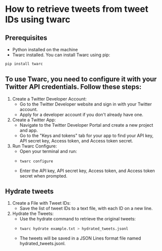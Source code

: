 # How to retrieve tweets from tweet IDs using twarc

## Prerequisites

- Python installed on the machine
- Twarc installed. You can install Twarc using pip:

```sh
pip install twarc
```

## To use Twarc, you need to configure it with your Twitter API credentials. Follow these steps:
1. Create a Twitter Developer Account:
   * Go to the Twitter Developer website and sign in with your Twitter account.
   * Apply for a developer account if you don't already have one.
2. Create a Twitter App:
   * Navigate to the Twitter Developer Portal and create a new project and app.
   * Go to the "Keys and tokens" tab for your app to find your API key, API secret key, Access token, and Access token secret.
3. Run Twarc Configure:
   * Open your terminal and run:
   *   ```sh
       twarc configure
       ```
   * Enter the API key, API secret key, Access token, and Access token secret when prompted.

## Hydrate tweets
1. Create a File with Tweet IDs:
   * Save the list of tweet IDs to a text file, with each ID on a new line.
2. Hydrate the Tweets:
   * Use the hydrate command to retrieve the original tweets:
   *  ```sh
      twarc hydrate example.txt > hydrated_tweets.jsonl 
      ```
   * The tweets will be saved in a JSON Lines format file named hydrated_tweets.jsonl.
